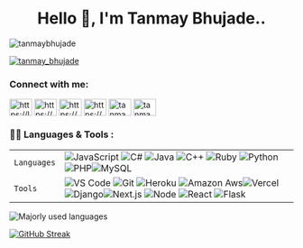 



<h1 align="center">Hello 👋, I'm Tanmay  Bhujade..</h1>




<p align="left"> <img src="https://komarev.com/ghpvc/?username=tanmaybhujade&label=Profile%20views&color=0e75b6&style=flat" alt="tanmaybhujade" /> </p>

<p align="left"> <a href="https://twitter.com/tanmay_bhujade" target="blank"><img src="https://img.shields.io/twitter/follow/tanmay_bhujade?logo=twitter&style=for-the-badge" alt="tanmay_bhujade" /></a> </p>


<h3 align="left">Connect with me:</h3>
<p align="left">

<a href="https://leetcode.com/tanmaybhujade/" target="blank"><img align="center" src="https://raw.githubusercontent.com/rahuldkjain/github-profile-readme-generator/master/src/images/icons/Social/leet-code.svg" alt="https://leetcode.com/tanmaybhujade/" height="30" width="40" /></a>
<a href="https://www.linkedin.com/in/tanmaybhujade/        " target="blank"><img align="center" src="https://raw.githubusercontent.com/rahuldkjain/github-profile-readme-generator/master/src/images/icons/Social/linked-in-alt.svg" alt="https://www.linkedin.com/in/tanmaybhujade/" height="30" width="40" /></a>
<a  href="https://www.geeksforgeeks.org/user/tanmaybhujade/" target="blank"><img align="center" src="https://raw.githubusercontent.com/rahuldkjain/github-profile-readme-generator/master/src/images/icons/Social/geeks-for-geeks.svg" alt="https://www.geeksforgeeks.org/user/tanmaybhujade/" height="30" width="40" /></a>
<a href="https://instagram.com/https://www.instagram.com/tanmay_patil_bhujade/" target="blank"><img align="center" src="https://raw.githubusercontent.com/rahuldkjain/github-profile-readme-generator/master/src/images/icons/Social/instagram.svg" alt="https://www.instagram.com/tanmay_patil_bhujade/" height="30" width="40" /></a>
<a href="https://twitter.com/tanmay_says__" target="blank"><img align="center" src="https://raw.githubusercontent.com/rahuldkjain/github-profile-readme-generator/master/src/images/icons/Social/twitter.svg" alt="tanmay_bhujade" height="30" width="40" /></a>
<a href="https://discord.gg/tanmay_bhujade#9405" target="blank"><img align="center" src="https://raw.githubusercontent.com/rahuldkjain/github-profile-readme-generator/master/src/images/icons/Social/discord.svg" alt="tanmay_bhujade#9405" height="30" width="40" /></a>
</p>



### 👩‍💻 Languages & Tools :

|               |           |
|       ---     |    ---    |
| `Languages`   | ![JavaScript](https://img.shields.io/badge/-JavaScript-FE7601?style=for-the-badge&logo=javascript) ![C#](https://img.shields.io/badge/C%23-239120?style=for-the-badge&logo=c-sharp&logoColor=white) ![Java](https://img.shields.io/badge/Java-ED8B00?style=for-the-badge&logo=java&logoColor=white) ![C++](https://img.shields.io/badge/-C++-034D9A?style=for-the-badge&logo=c%2B%2B) ![Ruby](https://img.shields.io/badge/Ruby-CC342D?style=for-the-badge&logo=ruby&logoColor=white) ![Python](https://img.shields.io/badge/-Python-1F65AC?style=for-the-badge&logo=Python&logoColor=white) ![PHP](https://img.shields.io/badge/PHP-777BB4?style=for-the-badge&logo=php&logoColor=white)![MySQL](https://img.shields.io/badge/-MySQL-307BBD?style=for-the-badge&logo=mysql&logoColor=white)|
| `Tools`       | ![VS Code](https://img.shields.io/badge/Visual_Studio_Code-5D1A60?style=for-the-badge&logo=visual%20studio%20code&logoColor=white) ![Git](https://img.shields.io/badge/Git-682181?style=for-the-badge&logo=git&logoColor=white) ![Heroku](https://img.shields.io/badge/Heroku-AA2690?style=for-the-badge&logo=heroku&logoColor=white) ![Amazon Aws](https://img.shields.io/badge/Amazon_AWS-232F3E?style=for-the-badge&logo=amazon-aws&logoColor=white)![Vercel](https://img.shields.io/badge/vercel-AA42F1.svg?style=for-the-badge&logo=vercel&logoColor=white) ![Django](https://img.shields.io/badge/Django-092E20?style=for-the-badge&logo=django&logoColor=white)![Next.js](https://img.shields.io/badge/next.js-000000?style=for-the-badge&logo=next.js&logoColor=white) ![Node](https://img.shields.io/badge/Node.js-43853D?style=for-the-badge&logo=node.js&logoColor=white) ![React](https://img.shields.io/badge/React-20232A?style=for-the-badge&logo=react&logoColor=61DAFB) ![Flask](https://img.shields.io/badge/flask-%23000.svg?style=for-the-badge&logo=flask&logoColor=white) 


![Majorly used languages](https://github-readme-stats.vercel.app/api/top-langs/?username=tanmaybhujade&theme=highcontrast)  


  

<a href="https://git.io/streak-stats"><img src="https://streak-stats.demolab.com?user=Tanmaybhujade&theme=highcontrast" alt="GitHub Streak" /></a>
